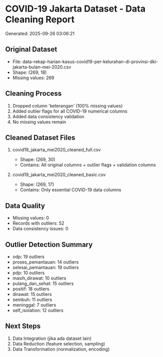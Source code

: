 # COVID-19 Jakarta Dataset - Data Cleaning Report
Generated: 2025-09-26 03:06:21

## Original Dataset
- File: data-rekap-harian-kasus-covid19-per-kelurahan-di-provinsi-dki-jakarta-bulan-mei-2020.csv
- Shape: (269, 18)
- Missing values: 269

## Cleaning Process
1. Dropped column 'keterangan' (100% missing values)
2. Added outlier flags for all COVID-19 numerical columns
3. Added data consistency validation
4. No missing values remain

## Cleaned Dataset Files
1. covid19_jakarta_mei2020_cleaned_full.csv
   - Shape: (269, 30)
   - Contains: All original columns + outlier flags + validation columns

2. covid19_jakarta_mei2020_cleaned_basic.csv
   - Shape: (269, 17)
   - Contains: Only essential COVID-19 data columns

## Data Quality
- Missing values: 0
- Records with outliers: 52
- Data consistency issues: 0

## Outlier Detection Summary
- odp: 19 outliers
- proses_pemantauan: 14 outliers
- selesai_pemantauan: 19 outliers
- pdp: 10 outliers
- masih_dirawat: 10 outliers
- pulang_dan_sehat: 15 outliers
- positif: 18 outliers
- dirawat: 15 outliers
- sembuh: 11 outliers
- meninggal: 7 outliers
- self_isolation: 12 outliers

## Next Steps
1. Data Integration (jika ada dataset lain)
2. Data Reduction (feature selection, sampling)
3. Data Transformation (normalization, encoding)
